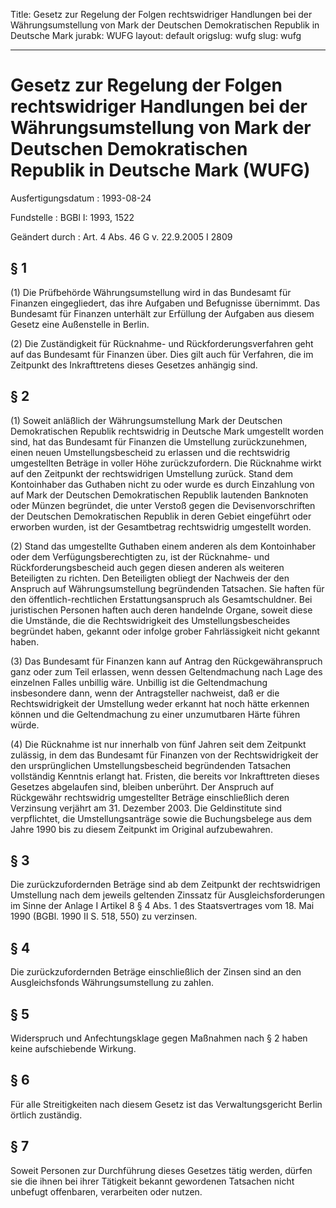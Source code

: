 Title: Gesetz zur Regelung der Folgen rechtswidriger Handlungen bei der Währungsumstellung
  von Mark der Deutschen Demokratischen Republik in Deutsche Mark
jurabk: WUFG
layout: default
origslug: wufg
slug: wufg

---

# Gesetz zur Regelung der Folgen rechtswidriger Handlungen bei der Währungsumstellung von Mark der Deutschen Demokratischen Republik in Deutsche Mark (WUFG)

Ausfertigungsdatum
:   1993-08-24

Fundstelle
:   BGBl I: 1993, 1522

Geändert durch
:   Art. 4 Abs. 46 G v. 22.9.2005 I 2809


## § 1

(1) Die Prüfbehörde Währungsumstellung wird in das Bundesamt für
Finanzen eingegliedert, das ihre Aufgaben und Befugnisse übernimmt.
Das Bundesamt für Finanzen unterhält zur Erfüllung der Aufgaben aus
diesem Gesetz eine Außenstelle in Berlin.

(2) Die Zuständigkeit für Rücknahme- und Rückforderungsverfahren geht
auf das Bundesamt für Finanzen über. Dies gilt auch für Verfahren, die
im Zeitpunkt des Inkrafttretens dieses Gesetzes anhängig sind.


## § 2

(1) Soweit anläßlich der Währungsumstellung Mark der Deutschen
Demokratischen Republik rechtswidrig in Deutsche Mark umgestellt
worden sind, hat das Bundesamt für Finanzen die Umstellung
zurückzunehmen, einen neuen Umstellungsbescheid zu erlassen und die
rechtswidrig umgestellten Beträge in voller Höhe zurückzufordern. Die
Rücknahme wirkt auf den Zeitpunkt der rechtswidrigen Umstellung
zurück. Stand dem Kontoinhaber das Guthaben nicht zu oder wurde es
durch Einzahlung von auf Mark der Deutschen Demokratischen Republik
lautenden Banknoten oder Münzen begründet, die unter Verstoß gegen die
Devisenvorschriften der Deutschen Demokratischen Republik in deren
Gebiet eingeführt oder erworben wurden, ist der Gesamtbetrag
rechtswidrig umgestellt worden.

(2) Stand das umgestellte Guthaben einem anderen als dem Kontoinhaber
oder dem Verfügungsberechtigten zu, ist der Rücknahme- und
Rückforderungsbescheid auch gegen diesen anderen als weiteren
Beteiligten zu richten. Den Beteiligten obliegt der Nachweis der den
Anspruch auf Währungsumstellung begründenden Tatsachen. Sie haften für
den öffentlich-rechtlichen Erstattungsanspruch als Gesamtschuldner.
Bei juristischen Personen haften auch deren handelnde Organe, soweit
diese die Umstände, die die Rechtswidrigkeit des Umstellungsbescheides
begründet haben, gekannt oder infolge grober Fahrlässigkeit nicht
gekannt haben.

(3) Das Bundesamt für Finanzen kann auf Antrag den Rückgewähranspruch
ganz oder zum Teil erlassen, wenn dessen Geltendmachung nach Lage des
einzelnen Falles unbillig wäre. Unbillig ist die Geltendmachung
insbesondere dann, wenn der Antragsteller nachweist, daß er die
Rechtswidrigkeit der Umstellung weder erkannt hat noch hätte erkennen
können und die Geltendmachung zu einer unzumutbaren Härte führen
würde.

(4) Die Rücknahme ist nur innerhalb von fünf Jahren seit dem Zeitpunkt
zulässig, in dem das Bundesamt für Finanzen von der Rechtswidrigkeit
der den ursprünglichen Umstellungsbescheid begründenden Tatsachen
vollständig Kenntnis erlangt hat. Fristen, die bereits vor
Inkrafttreten dieses Gesetzes abgelaufen sind, bleiben unberührt. Der
Anspruch auf Rückgewähr rechtswidrig umgestellter Beträge
einschließlich deren Verzinsung verjährt am 31. Dezember 2003. Die
Geldinstitute sind verpflichtet, die Umstellungsanträge sowie die
Buchungsbelege aus dem Jahre 1990 bis zu diesem Zeitpunkt im Original
aufzubewahren.


## § 3

Die zurückzufordernden Beträge sind ab dem Zeitpunkt der
rechtswidrigen Umstellung nach dem jeweils geltenden Zinssatz für
Ausgleichsforderungen im Sinne der Anlage I Artikel 8 § 4 Abs. 1 des
Staatsvertrages vom 18. Mai 1990 (BGBl. 1990 II S. 518, 550) zu
verzinsen.


## § 4

Die zurückzufordernden Beträge einschließlich der Zinsen sind an den
Ausgleichsfonds Währungsumstellung zu zahlen.


## § 5

Widerspruch und Anfechtungsklage gegen Maßnahmen nach § 2 haben keine
aufschiebende Wirkung.


## § 6

Für alle Streitigkeiten nach diesem Gesetz ist das Verwaltungsgericht
Berlin örtlich zuständig.


## § 7

Soweit Personen zur Durchführung dieses Gesetzes tätig werden, dürfen
sie die ihnen bei ihrer Tätigkeit bekannt gewordenen Tatsachen nicht
unbefugt offenbaren, verarbeiten oder nutzen.

